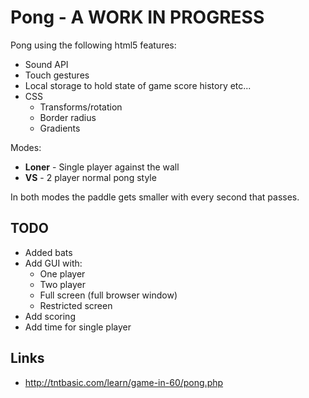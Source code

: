 # Pong - **A WORK IN PROGRESS**

Pong using the following html5 features:

 * Sound API
 * Touch gestures
 * Local storage to hold state of game score history etc...
 * CSS 
   * Transforms/rotation
   * Border radius
   * Gradients

Modes:

 * **Loner** - Single player against the wall
 * **VS** - 2 player normal pong style

In both modes the paddle gets smaller with every second that passes.


## TODO

 * Added bats
 * Add GUI with:
   * One player
   * Two player
   * Full screen (full browser window)
   * Restricted screen
 * Add scoring
 * Add time for single player


## Links

 * <http://tntbasic.com/learn/game-in-60/pong.php>

